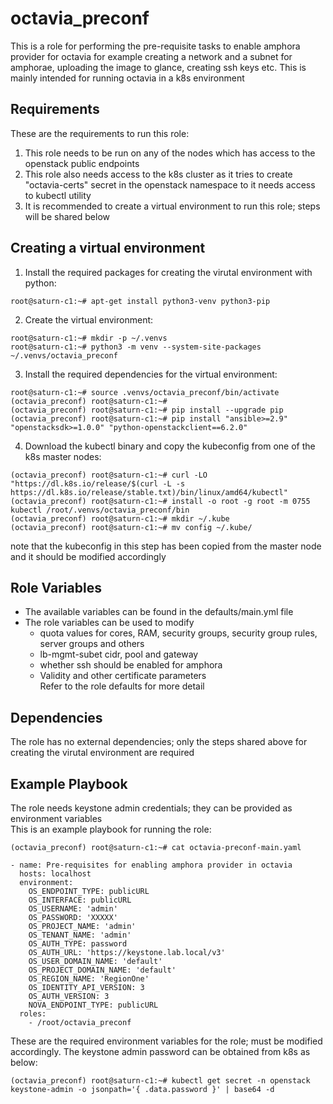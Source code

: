 octavia_preconf
=========

This is a role for performing the pre-requisite tasks to enable amphora provider for octavia for example creating a network and a subnet for amphorae, uploading the image to glance, creating ssh keys etc. This is mainly intended for running octavia in a k8s environment

Requirements
------------

These are the requirements to run this role:
1. This role needs to be run on any of the nodes which has access to the openstack public endpoints
2. This role also needs access to the k8s cluster as it tries to create "octavia-certs" secret in the openstack namespace to it needs access to kubectl utility
3. It is recommended to create a virtual environment to run this role; steps will be shared below

Creating a virtual environment
------------
1. Install the required packages for creating the virutal environment with python:
```
root@saturn-c1:~# apt-get install python3-venv python3-pip
```
2. Create the virtual environment:
```
root@saturn-c1:~# mkdir -p ~/.venvs
root@saturn-c1:~# python3 -m venv --system-site-packages ~/.venvs/octavia_preconf
```
3. Install the required dependencies for the virtual environment:
```
root@saturn-c1:~# source .venvs/octavia_preconf/bin/activate
(octavia_preconf) root@saturn-c1:~#
(octavia_preconf) root@saturn-c1:~# pip install --upgrade pip
(octavia_preconf) root@saturn-c1:~# pip install "ansible>=2.9" "openstacksdk>=1.0.0" "python-openstackclient==6.2.0"
```
4. Download the kubectl binary and copy the kubeconfig from one of the k8s master nodes:
```
(octavia_preconf) root@saturn-c1:~# curl -LO "https://dl.k8s.io/release/$(curl -L -s https://dl.k8s.io/release/stable.txt)/bin/linux/amd64/kubectl"
(octavia_preconf) root@saturn-c1:~# install -o root -g root -m 0755 kubectl /root/.venvs/octavia_preconf/bin
(octavia_preconf) root@saturn-c1:~# mkdir ~/.kube
(octavia_preconf) root@saturn-c1:~# mv config ~/.kube/
```
note that the kubeconfig in this step has been copied from the master node and it should be modified accordingly

Role Variables
--------------

+ The available variables can be found in the defaults/main.yml file
+ The role variables can be used to modify
    + quota values for cores, RAM, security groups, security group rules, server groups and others
    + lb-mgmt-subet cidr, pool and gateway
    + whether ssh should be enabled for amphora
    + Validity and other certificate parameters \
Refer to the role defaults for more detail  

Dependencies
------------

The role has no external dependencies; only the steps shared above for creating the virutal environment are required

Example Playbook
----------------

The role needs keystone admin credentials; they can be provided as environment variables \
This is an example playbook for running the role:

```
(octavia_preconf) root@saturn-c1:~# cat octavia-preconf-main.yaml 

- name: Pre-requisites for enabling amphora provider in octavia
  hosts: localhost
  environment:
    OS_ENDPOINT_TYPE: publicURL
    OS_INTERFACE: publicURL
    OS_USERNAME: 'admin'
    OS_PASSWORD: 'XXXXX'
    OS_PROJECT_NAME: 'admin'
    OS_TENANT_NAME: 'admin'
    OS_AUTH_TYPE: password
    OS_AUTH_URL: 'https://keystone.lab.local/v3'
    OS_USER_DOMAIN_NAME: 'default'
    OS_PROJECT_DOMAIN_NAME: 'default'
    OS_REGION_NAME: 'RegionOne'
    OS_IDENTITY_API_VERSION: 3
    OS_AUTH_VERSION: 3
    NOVA_ENDPOINT_TYPE: publicURL
  roles:  
    - /root/octavia_preconf
```

These are the required environment variables for the role; must be modified accordingly. The keystone admin password can be obtained from k8s as below:
```
(octavia_preconf) root@saturn-c1:~# kubectl get secret -n openstack keystone-admin -o jsonpath='{ .data.password }' | base64 -d
```
